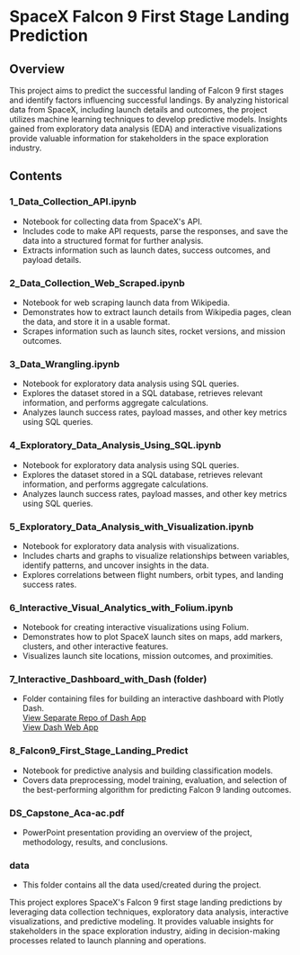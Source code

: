 # SpaceX Falcon 9 First Stage Landing Prediction

## Overview

This project aims to predict the successful landing of Falcon 9 first stages and identify factors influencing successful landings. By analyzing historical data from SpaceX, including launch details and outcomes, the project utilizes machine learning techniques to develop predictive models. Insights gained from exploratory data analysis (EDA) and interactive visualizations provide valuable information for stakeholders in the space exploration industry.

## Contents

### 1_Data_Collection_API.ipynb
- Notebook for collecting data from SpaceX's API.
- Includes code to make API requests, parse the responses, and save the data into a structured format for further analysis.
- Extracts information such as launch dates, success outcomes, and payload details.

### 2_Data_Collection_Web_Scraped.ipynb
- Notebook for web scraping launch data from Wikipedia.
- Demonstrates how to extract launch details from Wikipedia pages, clean the data, and store it in a usable format.
- Scrapes information such as launch sites, rocket versions, and mission outcomes.

### 3_Data_Wrangling.ipynb
- Notebook for exploratory data analysis using SQL queries.
- Explores the dataset stored in a SQL database, retrieves relevant information, and performs aggregate calculations.
- Analyzes launch success rates, payload masses, and other key metrics using SQL queries.

### 4_Exploratory_Data_Analysis_Using_SQL.ipynb
- Notebook for exploratory data analysis using SQL queries.
- Explores the dataset stored in a SQL database, retrieves relevant information, and performs aggregate calculations.
- Analyzes launch success rates, payload masses, and other key metrics using SQL queries.

### 5_Exploratory_Data_Analysis_with_Visualization.ipynb
- Notebook for exploratory data analysis with visualizations.
- Includes charts and graphs to visualize relationships between variables, identify patterns, and uncover insights in the data.
- Explores correlations between flight numbers, orbit types, and landing success rates.

### 6_Interactive_Visual_Analytics_with_Folium.ipynb
- Notebook for creating interactive visualizations using Folium.
- Demonstrates how to plot SpaceX launch sites on maps, add markers, clusters, and other interactive features.
- Visualizes launch site locations, mission outcomes, and proximities.

### 7_Interactive_Dashboard_with_Dash (folder)
- Folder containing files for building an interactive dashboard with Plotly Dash.\
[View Separate Repo of Dash App](https://github.com/rjacaac211/SpaceX-Falcon-9-Dash-App)\
[View Dash Web App](https://spacex-falcon-9-dash-app.onrender.com/)

### 8_Falcon9_First_Stage_Landing_Predict
- Notebook for predictive analysis and building classification models.
- Covers data preprocessing, model training, evaluation, and selection of the best-performing algorithm for predicting Falcon 9 landing outcomes.

### DS_Capstone_Aca-ac.pdf
- PowerPoint presentation providing an overview of the project, methodology, results, and conclusions.

### data
- This folder contains all the data used/created during the project. 

This project explores SpaceX's Falcon 9 first stage landing predictions by leveraging data collection techniques, exploratory data analysis, interactive visualizations, and predictive modeling. It provides valuable insights for stakeholders in the space exploration industry, aiding in decision-making processes related to launch planning and operations.
